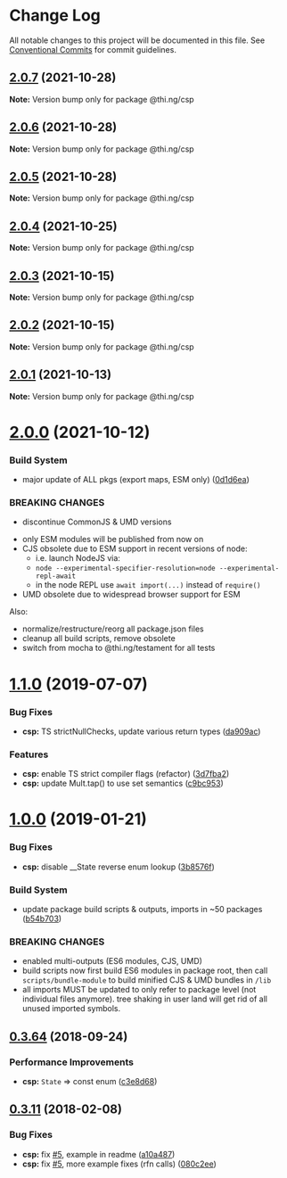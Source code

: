 # Change Log

All notable changes to this project will be documented in this file.
See [Conventional Commits](https://conventionalcommits.org) for commit guidelines.

## [2.0.7](https://github.com/thi-ng/umbrella/compare/@thi.ng/csp@2.0.6...@thi.ng/csp@2.0.7) (2021-10-28)

**Note:** Version bump only for package @thi.ng/csp





## [2.0.6](https://github.com/thi-ng/umbrella/compare/@thi.ng/csp@2.0.5...@thi.ng/csp@2.0.6) (2021-10-28)

**Note:** Version bump only for package @thi.ng/csp





## [2.0.5](https://github.com/thi-ng/umbrella/compare/@thi.ng/csp@2.0.4...@thi.ng/csp@2.0.5) (2021-10-28)

**Note:** Version bump only for package @thi.ng/csp





## [2.0.4](https://github.com/thi-ng/umbrella/compare/@thi.ng/csp@2.0.3...@thi.ng/csp@2.0.4) (2021-10-25)

**Note:** Version bump only for package @thi.ng/csp





## [2.0.3](https://github.com/thi-ng/umbrella/compare/@thi.ng/csp@2.0.2...@thi.ng/csp@2.0.3) (2021-10-15)

**Note:** Version bump only for package @thi.ng/csp





## [2.0.2](https://github.com/thi-ng/umbrella/compare/@thi.ng/csp@2.0.1...@thi.ng/csp@2.0.2) (2021-10-15)

**Note:** Version bump only for package @thi.ng/csp





## [2.0.1](https://github.com/thi-ng/umbrella/compare/@thi.ng/csp@2.0.0...@thi.ng/csp@2.0.1) (2021-10-13)

**Note:** Version bump only for package @thi.ng/csp





# [2.0.0](https://github.com/thi-ng/umbrella/compare/@thi.ng/csp@1.1.74...@thi.ng/csp@2.0.0) (2021-10-12)


### Build System

* major update of ALL pkgs (export maps, ESM only) ([0d1d6ea](https://github.com/thi-ng/umbrella/commit/0d1d6ea9fab2a645d6c5f2bf2591459b939c09b6))


### BREAKING CHANGES

* discontinue CommonJS & UMD versions

- only ESM modules will be published from now on
- CJS obsolete due to ESM support in recent versions of node:
  - i.e. launch NodeJS via:
  - `node --experimental-specifier-resolution=node --experimental-repl-await`
  - in the node REPL use `await import(...)` instead of `require()`
- UMD obsolete due to widespread browser support for ESM

Also:
- normalize/restructure/reorg all package.json files
- cleanup all build scripts, remove obsolete
- switch from mocha to @thi.ng/testament for all tests






#  [1.1.0](https://github.com/thi-ng/umbrella/compare/@thi.ng/csp@1.0.19...@thi.ng/csp@1.1.0) (2019-07-07) 

###  Bug Fixes 

- **csp:** TS strictNullChecks, update various return types ([da909ac](https://github.com/thi-ng/umbrella/commit/da909ac)) 

###  Features 

- **csp:** enable TS strict compiler flags (refactor) ([3d7fba2](https://github.com/thi-ng/umbrella/commit/3d7fba2)) 
- **csp:** update Mult.tap() to use set semantics ([c9bc953](https://github.com/thi-ng/umbrella/commit/c9bc953)) 

#  [1.0.0](https://github.com/thi-ng/umbrella/compare/@thi.ng/csp@0.3.79...@thi.ng/csp@1.0.0) (2019-01-21) 

###  Bug Fixes 

- **csp:** disable __State reverse enum lookup ([3b8576f](https://github.com/thi-ng/umbrella/commit/3b8576f)) 

###  Build System 

- update package build scripts & outputs, imports in ~50 packages ([b54b703](https://github.com/thi-ng/umbrella/commit/b54b703)) 

###  BREAKING CHANGES 

- enabled multi-outputs (ES6 modules, CJS, UMD) 
- build scripts now first build ES6 modules in package root, then call   `scripts/bundle-module` to build minified CJS & UMD bundles in `/lib` 
- all imports MUST be updated to only refer to package level   (not individual files anymore). tree shaking in user land will get rid of   all unused imported symbols. 

##  [0.3.64](https://github.com/thi-ng/umbrella/compare/@thi.ng/csp@0.3.63...@thi.ng/csp@0.3.64) (2018-09-24) 

###  Performance Improvements 

- **csp:** `State` => const enum ([c3e8d68](https://github.com/thi-ng/umbrella/commit/c3e8d68)) 

##  [0.3.11](https://github.com/thi-ng/umbrella/compare/@thi.ng/csp@0.3.10...@thi.ng/csp@0.3.11) (2018-02-08) 

###  Bug Fixes 

- **csp:** fix [#5](https://github.com/thi-ng/umbrella/issues/5), example in readme ([a10a487](https://github.com/thi-ng/umbrella/commit/a10a487)) 
- **csp:** fix [#5](https://github.com/thi-ng/umbrella/issues/5), more example fixes (rfn calls) ([080c2ee](https://github.com/thi-ng/umbrella/commit/080c2ee))
